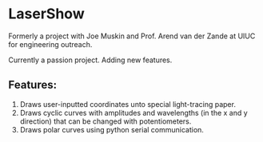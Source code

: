 # LaserShow

Formerly a project with Joe Muskin and Prof. Arend van der Zande 
at UIUC for engineering outreach. 

Currently a passion project. Adding new features.

## Features:

1. Draws user-inputted coordinates unto special light-tracing paper.
2. Draws cyclic curves with amplitudes and wavelengths (in the x and 
y direction) that can be changed with potentiometers.
3. Draws polar curves using python serial communication.
